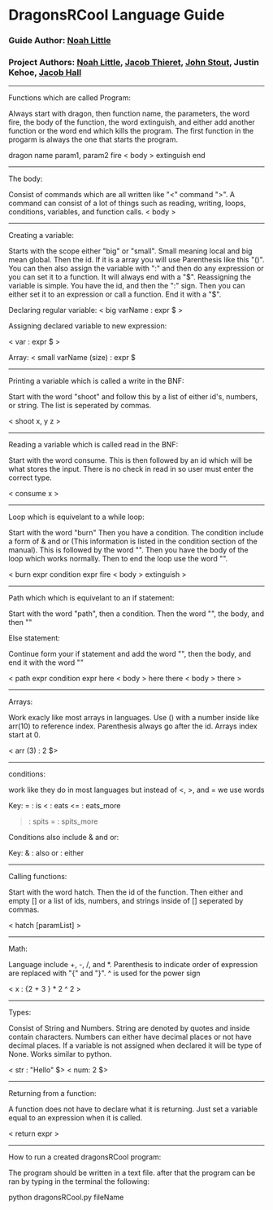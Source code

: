 # DragonsRCool Language Guide
### Guide Author: [Noah Little](https://github.com/NoahLittle2001)
### Project Authors: [Noah Little](https://github.com/NoahLittle2001), [Jacob Thieret](https://github.com/duhBlu), [John Stout](https://github.com/JaqStoot), Justin Kehoe, [Jacob Hall](https://github.com/jacetheace74)

_______________________________________________________________________________________________________________________________________________________________________
Functions which are called Program:

Always start with dragon, then function name, the parameters, the word fire, the body of the function, the word extinguish, and either add another function or the word end which kills the program. The first function in the progarm is always the one that starts the program.

dragon name param1, param2 fire
< body >
extinguish
end

_______________________________________________________________________________________________________________________________________________________________________
The body:

Consist of commands which are all written like "<" command ">". A command can consist of a lot of things such as reading, writing, loops, conditions, variables, and function calls.
< body >

_______________________________________________________________________________________________________________________________________________________________________
Creating a variable:

Starts with the scope either "big" or "small". Small meaning local and big mean global. Then the id. If it is a array you will use Parenthesis like this "()". You can then
also assign the variable with ":" and then do any expression or you can set it to a function. It will always end with a "$". Reassigning the variable is simple. You have the id,
and then the ":" sign. Then you can either set it to an expression or call a function. End it with a "$".

Declaring regular variable:
< big varName : expr $ >

Assigning declared variable to new expression:

< var : expr $ >

Array:
< small varName (size) :  expr  $
_______________________________________________________________________________________________________________________________________________________________________
Printing a variable which is called a write in the BNF:

Start with the word "shoot" and follow this by a list of either id's, numbers, or string. The list is seperated by commas.

< shoot x, y z >

_______________________________________________________________________________________________________________________________________________________________________
Reading a variable which is called read in the BNF:

Start with the word consume. This is then followed by an id which will be what stores the input. There is no check in read in so user must enter the correct type.

< consume x >

_______________________________________________________________________________________________________________________________________________________________________
Loop which is equivelant to a while loop:

Start with the word "burn" Then you have a condition. The condition include a form of & and or (This information is listed in the condition section of the manual). This is followed by the word "<fire>". Then you have the body of the loop which works normally. Then to end the loop use the word "<extinguish>".

< burn expr condition expr fire < body > extinguish >

_______________________________________________________________________________________________________________________________________________________________________
Path which which is equivelant to an if statement:

Start with the word "path", then a condition. Then the word "<here>", the body, and then "<here>"

Else statement:

Continue form your if statement and add the word "<there>", then the body, and end it with the word "<there>"

< path expr condition expr here
< body >
here
there
< body > 
there >

_______________________________________________________________________________________________________________________________________________________________________
Arrays:

Work exacly like most arrays in languages. Use () with a number inside like arr(10) to reference index. Parenthesis always go after the id. Arrays index start at 0.

< arr (3) : 2 $>

_______________________________________________________________________________________________________________________________________________________________________
conditions:

work like they do in most languages but instead of <, >, and = we use words

Key:
= : is
< : eats
<= : eats_more
> : spits
>= : spits_more

Conditions also include & and or:

Key:
& : also
or : either

_______________________________________________________________________________________________________________________________________________________________________
Calling functions:

Start with the word hatch. Then the id of the function. Then either and empty [] or a list of ids, numbers, and strings inside of [] seperated by commas.

< hatch [paramList] >

_______________________________________________________________________________________________________________________________________________________________________
Math:

Language include +, -, /, and *. Parenthesis to indicate order of expression are replaced with "{" and "}". ^ is used for the power sign

< x : {2 + 3 } * 2 ^ 2 >

_______________________________________________________________________________________________________________________________________________________________________
Types:

Consist of String and Numbers. String are denoted by quotes and inside contain characters. Numbers can either have decimal places or not have decimal places. If a variable is not assigned when declared it will be type of None. Works similar to python.

< str : "Hello" $>
< num: 2 $>
_______________________________________________________________________________________________________________________________________________________________________
Returning from a function:

A function does not have to declare what it is returning. Just set a variable equal to an expression when it is called.

< return expr >

_______________________________________________________________________________________________________________________________________________________________________
How to run a created dragonsRCool program:

The program should be written in a text file. after that the program can be ran by typing in the terminal the following:

python dragonsRCool.py fileName
